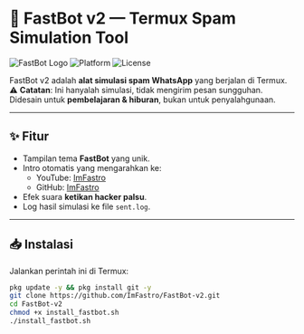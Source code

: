 # 🚀 FastBot v2 — Termux Spam Simulation Tool

![FastBot Logo](https://img.shields.io/badge/FastBot-v2-blue?style=for-the-badge&logo=linux)
![Platform](https://img.shields.io/badge/Platform-Termux-green?style=for-the-badge&logo=android)
![License](https://img.shields.io/badge/License-MIT-orange?style=for-the-badge)

FastBot v2 adalah **alat simulasi spam WhatsApp** yang berjalan di Termux.  
⚠️ **Catatan**: Ini hanyalah simulasi, tidak mengirim pesan sungguhan.  
Didesain untuk **pembelajaran & hiburan**, bukan untuk penyalahgunaan.

---

## ✨ Fitur
- Tampilan tema **FastBot** yang unik.
- Intro otomatis yang mengarahkan ke:
  - YouTube: [ImFastro](https://www.youtube.com/ImFastro)
  - GitHub: [ImFastro](https://github.com/ImFastro)
- Efek suara **ketikan hacker palsu**.
- Log hasil simulasi ke file `sent.log`.

---

## 📥 Instalasi
Jalankan perintah ini di Termux:

```bash
pkg update -y && pkg install git -y
git clone https://github.com/ImFastro/FastBot-v2.git
cd FastBot-v2
chmod +x install_fastbot.sh
./install_fastbot.sh
